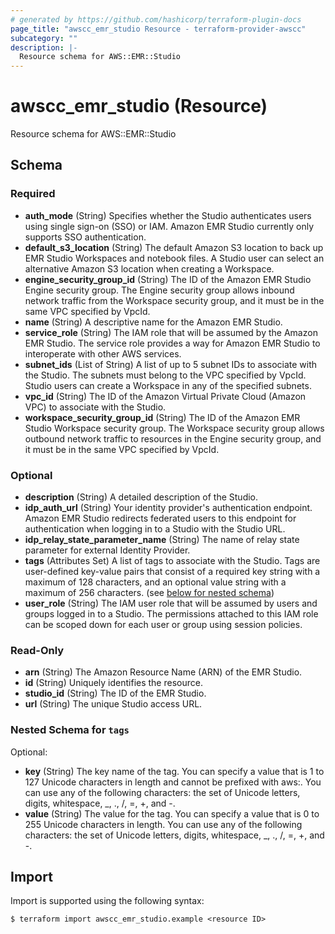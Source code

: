 ```yaml
---
# generated by https://github.com/hashicorp/terraform-plugin-docs
page_title: "awscc_emr_studio Resource - terraform-provider-awscc"
subcategory: ""
description: |-
  Resource schema for AWS::EMR::Studio
---
```


# awscc_emr_studio (Resource)

Resource schema for AWS::EMR::Studio



<!-- schema generated by tfplugindocs -->
## Schema

### Required

- **auth_mode** (String) Specifies whether the Studio authenticates users using single sign-on (SSO) or IAM. Amazon EMR Studio currently only supports SSO authentication.
- **default_s3_location** (String) The default Amazon S3 location to back up EMR Studio Workspaces and notebook files. A Studio user can select an alternative Amazon S3 location when creating a Workspace.
- **engine_security_group_id** (String) The ID of the Amazon EMR Studio Engine security group. The Engine security group allows inbound network traffic from the Workspace security group, and it must be in the same VPC specified by VpcId.
- **name** (String) A descriptive name for the Amazon EMR Studio.
- **service_role** (String) The IAM role that will be assumed by the Amazon EMR Studio. The service role provides a way for Amazon EMR Studio to interoperate with other AWS services.
- **subnet_ids** (List of String) A list of up to 5 subnet IDs to associate with the Studio. The subnets must belong to the VPC specified by VpcId. Studio users can create a Workspace in any of the specified subnets.
- **vpc_id** (String) The ID of the Amazon Virtual Private Cloud (Amazon VPC) to associate with the Studio.
- **workspace_security_group_id** (String) The ID of the Amazon EMR Studio Workspace security group. The Workspace security group allows outbound network traffic to resources in the Engine security group, and it must be in the same VPC specified by VpcId.

### Optional

- **description** (String) A detailed description of the Studio.
- **idp_auth_url** (String) Your identity provider's authentication endpoint. Amazon EMR Studio redirects federated users to this endpoint for authentication when logging in to a Studio with the Studio URL.
- **idp_relay_state_parameter_name** (String) The name of relay state parameter for external Identity Provider.
- **tags** (Attributes Set) A list of tags to associate with the Studio. Tags are user-defined key-value pairs that consist of a required key string with a maximum of 128 characters, and an optional value string with a maximum of 256 characters. (see [below for nested schema](#nestedatt--tags))
- **user_role** (String) The IAM user role that will be assumed by users and groups logged in to a Studio. The permissions attached to this IAM role can be scoped down for each user or group using session policies.

### Read-Only

- **arn** (String) The Amazon Resource Name (ARN) of the EMR Studio.
- **id** (String) Uniquely identifies the resource.
- **studio_id** (String) The ID of the EMR Studio.
- **url** (String) The unique Studio access URL.

<a id="nestedatt--tags"></a>
### Nested Schema for `tags`

Optional:

- **key** (String) The key name of the tag. You can specify a value that is 1 to 127 Unicode characters in length and cannot be prefixed with aws:. You can use any of the following characters: the set of Unicode letters, digits, whitespace, _, ., /, =, +, and -.
- **value** (String) The value for the tag. You can specify a value that is 0 to 255 Unicode characters in length. You can use any of the following characters: the set of Unicode letters, digits, whitespace, _, ., /, =, +, and -.

## Import

Import is supported using the following syntax:

```shell
$ terraform import awscc_emr_studio.example <resource ID>
```
